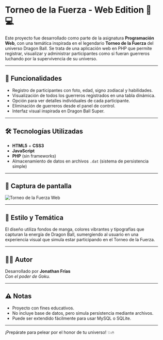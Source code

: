 # Torneo de la Fuerza - Web Edition 🐉💻

Este proyecto fue desarrollado como parte de la asignatura **Programación Web**, con una temática inspirada en el legendario **Torneo de la Fuerza** del universo Dragon Ball. Se trata de una aplicación web en PHP que permite registrar, visualizar y administrar participantes como si fueran guerreros luchando por la supervivencia de su universo.

---

## 🚀 Funcionalidades

- Registro de participantes con foto, edad, signo zodiacal y habilidades.
- Visualización de todos los guerreros registrados en una tabla dinámica.
- Opción para ver detalles individuales de cada participante.
- Eliminación de guerreros desde el panel de control.
- Interfaz visual inspirada en Dragon Ball Super.

---

## 🛠 Tecnologías Utilizadas

- **HTML5** + **CSS3**
- **JavaScript**
- **PHP** (sin frameworks)
- Almacenamiento de datos en archivos `.dat` (sistema de persistencia simple)

---

## 📸 Captura de pantalla

![Torneo de la Fuerza Web](./c9c24240-6f93-469b-bc08-758eded50a74.png)

---

## 🎨 Estilo y Temática

El diseño utiliza fondos de manga, colores vibrantes y tipografías que capturan la energía de Dragon Ball, sumergiendo al usuario en una experiencia visual que simula estar participando en el Torneo de la Fuerza.

---

## 👨‍💻 Autor

Desarrollado por **Jonathan Frías**  
*Con el poder de Goku.*

---

## ⚠️ Notas

- Proyecto con fines educativos.
- No incluye base de datos, pero simula persistencia mediante archivos.
- Puede ser extendido fácilmente para usar MySQL o SQLite.

---

¡Prepárate para pelear por el honor de tu universo! 💥🔥
